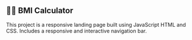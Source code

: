 ## 🏋️‍♂️ BMI Calculator 

This project is a responsive landing page built using JavaScript HTML and CSS. Includes a responsive and interactive navigation bar.

